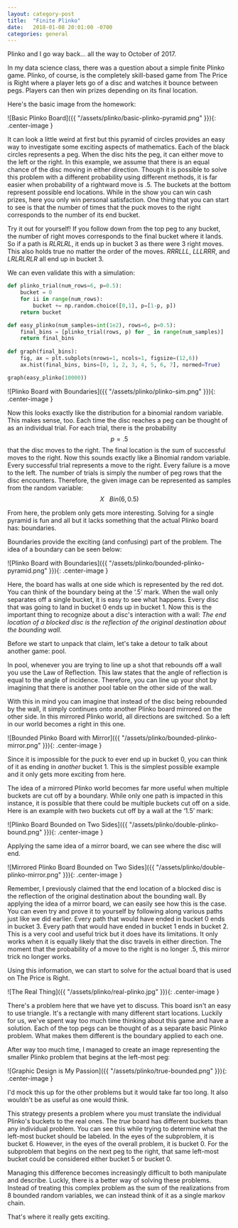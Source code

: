 ```yaml
---
layout: category-post
title:  "Finite Plinko"
date:   2018-01-08 20:01:00 -0700
categories: general
---
```


Plinko and I go way back... all the way to October of 2017.  

In my data science class, there was a question about a simple finite Plinko game.  Plinko, of course, is the completely skill-based game from The Price is Right where a player lets go of a disc and watches it bounce between pegs.  Players can then win prizes depending on its final location.

Here's the basic image from the homework:

![Basic Plinko Board]({{ "/assets/plinko/basic-plinko-pyramid.png" }}){: .center-image } 

It can look a little weird at first but this pyramid of circles provides an easy way to investigate some exciting aspects of mathematics.  Each of the black circles represents a peg.  When the disc hits the peg, it can either move to the left or the right.  In this example, we assume that there is an equal chance of the disc moving in either direction.  Though it is possible to solve this problem with a different probability using different methods, it is far easier when probability of a rightward move is .5.  The buckets at the bottom represent possible end locations.  While in the show you can win cash prizes, here you only win personal satisfaction.  One thing that you can start to see is that the number of times that the puck moves to the right corresponds to the number of its end bucket.

Try it out for yourself!  If you follow down from the top peg to any bucket, the number of right moves corresponds to the final bucket where it lands.  So if a path is _RLRLRL_, it ends up in bucket 3 as there were 3 right moves.  This also holds true no matter the order of the moves.  _RRRLLL_, _LLLRRR_, and _LRLRLRLR_ all end up in bucket 3.

We can even validate this with a simulation:

```python
def plinko_trial(num_rows=6, p=0.5):
    bucket = 0 
    for ii in range(num_rows):
        bucket += np.random.choice([0,1], p=[1-p, p])
    return bucket

def easy_plinko(num_samples=int(1e2), rows=6, p=0.5):
    final_bins = [plinko_trial(rows, p) for _ in range(num_samples)]
    return final_bins
    
def graph(final_bins):
    fig, ax = plt.subplots(nrows=1, ncols=1, figsize=(12,6))
    ax.hist(final_bins, bins=[0, 1, 2, 3, 4, 5, 6, 7], normed=True)

graph(easy_plinko(10000))
```

![Plinko Board with Boundaries]({{ "/assets/plinko/plinko-sim.png" }}){: .center-image } 

Now this looks exactly like the distribution for a binomial random variable.  This makes sense, too.  Each time the disc reaches a peg can be thought of as an individual trial.  For each trial, there is the probability $$p=.5$$ that the disc moves to the right.  The final location is the sum of successful moves to the right.  Now this sounds exactly like a Binomial random variable.  Every successful trial represents a move to the right.  Every failure is a move to the left.  The number of trials is simply the number of peg rows that the disc encounters.  Therefore, the given image can be represented as samples from the random variable: $$X \text{ ~ } Bin(6, 0.5)$$

From here, the problem only gets more interesting.  Solving for a single pyramid is fun and all but it lacks something that the actual Plinko board has: boundaries.

Boundaries provide the exciting (and confusing) part of the problem.  The idea of a boundary can be seen below:

![Plinko Board with Boundaries]({{ "/assets/plinko/bounded-plinko-pyramid.png" }}){: .center-image } 

Here, the board has walls at one side which is represented by the red dot.  You can think of the boundary being at the ‘.5’ mark.  When the wall only separates off a single bucket, it is easy to see what happens.  Every disc that was going to land in bucket 0 ends up in bucket 1.  Now this is the important thing to recognize about a disc's interaction with a wall:  _The end location of a blocked disc is the reflection of the original destination about the bounding wall._

Before we start to unpack that claim, let's take a detour to talk about another game: pool.

In pool, whenever you are trying to line up a shot that rebounds off a wall you use the Law of Reflection.   This law states that the angle of reflection is equal to the angle of incidence.  Therefore, you can line up your shot by imagining that there is another pool table on the other side of the wall.  

With this in mind you can imagine that instead of the disc being rebounded by the wall, it simply continues onto another Plinko board mirrored on the other side.  In this mirrored Plinko world, all directions are switched.  So a left in our world becomes a right in this one.

![Bounded Plinko Board with Mirror]({{ "/assets/plinko/bounded-plinko-mirror.png" }}){: .center-image } 

Since it is impossible for the puck to ever end up in bucket 0, you can think of it as ending in _another_ bucket 1.  This is the simplest possible example and it only gets more exciting from here. 

The idea of a mirrored Plinko world becomes far more useful when multiple buckets are cut off by a boundary.  While only one path is impacted in this instance, it is possible that there could be multiple buckets cut off on a side.  Here is an example with two buckets cut off by a wall at the ‘1.5’ mark:

![Plinko Board Bounded on Two Sides]({{ "/assets/plinko/double-plinko-bound.png" }}){: .center-image } 

Applying the same idea of a mirror board, we can see where the disc will end.

![Mirrored Plinko Board Bounded on Two Sides]({{ "/assets/plinko/double-plinko-mirror.png" }}){: .center-image } 

Remember, I previously claimed that the end location of a blocked disc is the reflection of the original destination about the bounding wall.  By applying the idea of a mirror board, we can easily see how this is the case.  You can even try and prove it to yourself by following along various paths just like we did earlier.  Every path that would have ended in bucket 0 ends in bucket 3.  Every path that would have ended in bucket 1 ends in bucket 2.  This is a very cool and useful trick but it does have its limitations.  It only works when it is equally likely that the disc travels in either direction.  The moment that the probability of a move to the right is no longer .5, this mirror trick no longer works.

Using this information, we can start to solve for the actual board that is used on The Price is Right.

![The Real Thing]({{ "/assets/plinko/real-plinko.jpg" }}){: .center-image } 

There's a problem here that we have yet to discuss.  This board isn't an easy to use triangle.  It's a rectangle with many different start locations.  Luckily for us, we've spent way too much time thinking about this game and have a solution.  Each of the top pegs can be thought of as a separate basic Plinko problem.  What makes them different is the boundary applied to each one.

After way too much time, I managed to create an image representing the smaller Plinko problem that begins at the left-most peg:

![Graphic Design is My Passion]({{ "/assets/plinko/true-bounded.png" }}){: .center-image } 

I'd mock this up for the other problems but it would take far too long.  It also wouldn't be as useful as one would think.  

This strategy presents a problem where you must translate the individual Plinko's buckets to the real ones.  The _true_ board has different buckets than any individual problem.  You can see this while trying to determine what the left-most bucket should be labeled.  In the eyes of the subproblem, it is bucket 6.  However, in the eyes of the overall problem, it is bucket 0.  For the subproblem that begins on the next peg to the right, that same left-most bucket could be considered either bucket 5 or bucket 0.

Managing this difference becomes increasingly difficult to both manipulate and describe.  Luckly, there is a better way of solving these problems.  Instead of treating this complex problem as the sum of the realizations from 8 bounded random variables, we can instead think of it as a single markov chain.

That's where it really gets exciting.

<script type="text/javascript" async
  src="https://cdnjs.cloudflare.com/ajax/libs/mathjax/2.7.2/MathJax.js?config=TeX-MML-AM_CHTML">
</script>